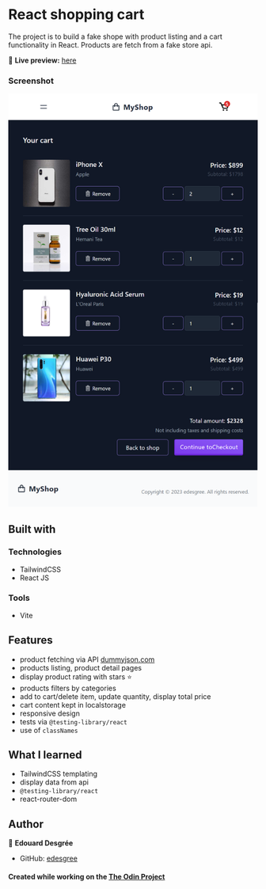 # React shopping cart

The project is to build a fake shope with product listing and a cart functionality in React.
Products are fetch from a fake store api.

🔗 **Live preview:** [here](https://charming-tanuki-fb81ad.netlify.app/)

### Screenshot

![screenshot](./screenshot.png)

## Built with

### Technologies

- TailwindCSS
- React JS

### Tools

- Vite

## Features

- product fetching via API [dummyjson.com](https://dummyjson.com)
- products listing, product detail pages
- display product rating with stars ⭐
- products filters by categories
- add to cart/delete item, update quantity, display total price
- cart content kept in localstorage
- responsive design
- tests via `@testing-library/react`
- use of `classNames`

## What I learned

- TailwindCSS templating
- display data from api
- `@testing-library/react`
- react-router-dom

## Author

👤 **Edouard Desgrée**

- GitHub: [edesgree](https://github.com/edesgree)

#### Created while working on the [The Odin Project](https://www.theodinproject.com/)
